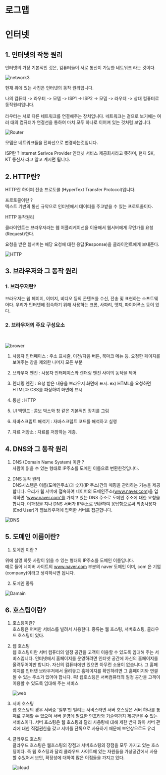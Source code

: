 # 로그맵

# 인터넷

## 1. 인터넷의 작동 원리

<p> 인터넷의 가장 기본적인 것은, 컴퓨터들이 서로 통신이 가능한 네트워크 라는 것이다.
<br>

![network3](./img/network3.jpg)

<p> 현재 위에 있는 사진은 인터넷의 동작 원리입니다. <br>
<p>나의 컴퓨터 -> 라우터 -> 모뎀 -> ISP1 -> ISP2 -> 모뎀 -> 라우터 -> 상대 컴퓨터로  동작원리입니다. <br><br>
라우터는 서로 다른 네트워크를 연결해주는 장치입니다. 네트워크는 겉으로 보기에는 여러 대의 컴퓨터가 연결선을 통하여 마치 모두 하나로 이어져 있는 것처럼 보입니다.

![Router](./img/Router.jpg)

<p>모뎀은 네트워크들을 전화선으로 변경하는것입니다.

<p>ISP란 ? Internet Serivce Provider 인터넷 서비스 제공회사라고 뜻하며, 현재 SK, KT 통신사 라고 알고 계시면 됩니다. <br>

## 2. HTTP란?

<p>HTTP란 하이퍼 전송 프로토콜 (HyperText Transfer Protocol)입니다.

<p>프로토콜이란 ? <br>
텍스트 기반의 통신 규약으로 인터넷에서 데이터를 주고받을 수 있는 프로토콜이다.

<p>HTTP 동작원리 <br>

클라이언트는 브라우저라는 웹 어플리케이션을 이용해서 웹서버에게 무언가를 요청(Request)한다.

요청을 받은 웹서버는 해당 요청에 대한 응답(Response)을 클라이언트에게 보내준다.

![HTTP](./img/HTTP.jpg)

## 3. 브라우저와 그 동작 원리

### 1. 브라우저란?

브라우저는 웹 페이지, 이미지, 비디오 등의 콘텐츠를 수신, 전송 및 표현하는 소프트웨어다. 우리가 인터넷에 접속하기 위해 사용하는 크롬, 사파리, 엣지, 파이어폭스 등이 있다.

### 2. 브라우저의 주요 구성요소

<br>

![brower](./img/Brower.jpg)

1. 사용자 인터페이스 : 주소 표시줄, 이전/다음 버튼, 북마크 메뉴 등. 요청한 페이지를 보여주는 창을 제외한 나머지 모든 부분

2. 브라우저 엔진 : 사용자 인터페이스와 렌더링 엔진 사이의 동작을 제어

3. 렌더링 엔진 : 요청 받은 내용을 브라우저 화면에 표시. ex) HTML을 요청하면 HTML과 CSS를 파싱하여 화면에 표시

4. 통신 : HTTP

5. UI 백엔드 : 콤보 박스와 창 같은 기본적인 장치를 그림

6. 자바스크립트 해석기 : 자바스크립트 코드를 해석하고 실행

7. 자료 저장소 : 자료를 저장하는 계층.

## 4. DNS와 그 동작 원리

1. DNS (Domain Name System) 이란 ? <br>
   사람이 읽을 수 있는 형태로 IP주소를 도메인 이름으로 변환한것입니다.

2. DNS 동작 원리 <br>
   DNS시스템은 이름(도메인주소)과 숫자(IP 주소)간의 매핑을 관리하는 기능을 제공합니다. 우리가 웹 서버에 접속하여 네이버의 도메인주소(www.naver.com)을 입력하면 'www.naver.com'를 가지고 있는 DNS 주소로 도메인 주소에 대한 요청을 합니다. 이과정을 지나 DNS 서버가 IP주소로 변환하여 응답함으로써 최종사용자(End User)가 웹브라우저에 입력한 서버로 접근합니다.
   <br>

![DNS](./img/DNS.jpg)

## 5. 도메인 이름이란?

1. 도메인 이란 ?

위에 설명 하듯 사람이 읽을 수 있는 형태의 IP주소를 도메인 이름입니다. <br>
예로 들어 네이버 사이트의 www.naver.com 부분의 naver 도메인 이며, com 은 기업(company)이라고 생각하시면 됩니다.

2. 도메인 종류
   <br>

![Damain](./img/Domain.jpg)

## 6. 호스팅이란?

1. 호스팅이란? <br>
   호스팅은 어떠한 서비스를 빌려서 사용한다. 종류는 웹 호스팅, 서버호스팅, 클라우드 호스팅이 있다.

2. 웹 호스팅 <br>
   웹 호스팅이란 서버 컴퓨터의 일정 공간을 고객이 이용할 수 있도록 임대해
   주는 서비스입니다.
   인터넷에서 홈페이지를 운영하려면 인터넷 공간에 자신의 홈페이지를 올려두어야만 합니다. 자신의 컴퓨터에만 있으면 아무런 소용이 없습니다. 그 홈페이지를 인터넷 브라우저에서 올려놓고 홈페이지를 확인하려면 그 홈페이지와 연결될 수 있는 주소가 있어야 합니다.
   즉! 웹호스팅은 서버컴퓨터의 일정 공간을 고객이 이용할 수 있도록 임대해 주는 서비스

   ![web](./img//web.jpg)

3. 서버 호스팅 <br>
   웹 호스팅의 경우 서버중 '일부'만 빌리는 서비스라면 서버 호스팅은 서버 하나를 통째로 구매할 수 있으며 서버 운영에 필요한 인프라와 기술력까지 제공받을 수 있는 서비스이다. 서버 호스팅은 웹 호스팅과 달리 사용량에 대해 제한 받지 않아 서버 관리에 대한 직접권한을 갖고 서버를 단독으로 사용하기 때문에 보안상으로도 유리

4. 클라우드 호스팅 <br>
   클라우드 호스팅은 웹호스팅의 장점과 서버호스팅의 장점을 모두 가지고 있는 호스팅이다. 즉 웹 호스팅과 달리 클라우드 사이트에 있는 자원들을 가상공간에서 사용할 수있어서 보안, 확장성에 대하여 많은 이점들을 가지고 있다.

   ![cloud](./img/cloud.jpg)
